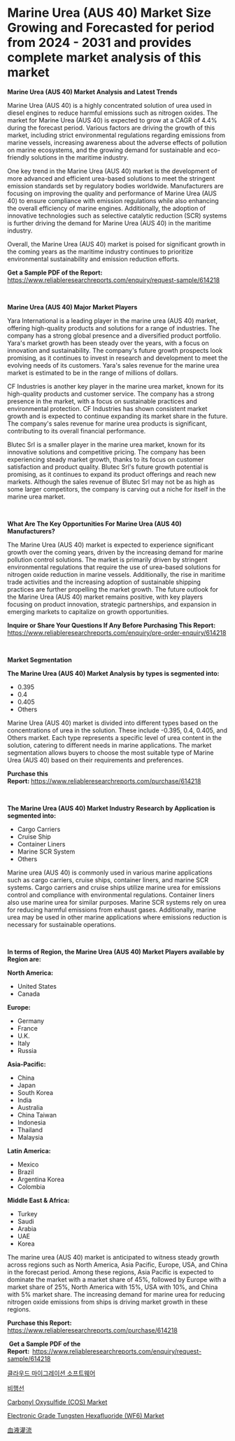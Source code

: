 <p><h1>Marine Urea (AUS 40) Market Size Growing and Forecasted for period from 2024 - 2031 and provides complete market analysis of this market</h1></p><p><strong>Marine Urea (AUS 40) Market Analysis and Latest Trends</strong></p>
<p><p>Marine Urea (AUS 40) is a highly concentrated solution of urea used in diesel engines to reduce harmful emissions such as nitrogen oxides. The market for Marine Urea (AUS 40) is expected to grow at a CAGR of 4.4% during the forecast period. Various factors are driving the growth of this market, including strict environmental regulations regarding emissions from marine vessels, increasing awareness about the adverse effects of pollution on marine ecosystems, and the growing demand for sustainable and eco-friendly solutions in the maritime industry.</p><p>One key trend in the Marine Urea (AUS 40) market is the development of more advanced and efficient urea-based solutions to meet the stringent emission standards set by regulatory bodies worldwide. Manufacturers are focusing on improving the quality and performance of Marine Urea (AUS 40) to ensure compliance with emission regulations while also enhancing the overall efficiency of marine engines. Additionally, the adoption of innovative technologies such as selective catalytic reduction (SCR) systems is further driving the demand for Marine Urea (AUS 40) in the maritime industry.</p><p>Overall, the Marine Urea (AUS 40) market is poised for significant growth in the coming years as the maritime industry continues to prioritize environmental sustainability and emission reduction efforts.</p></p>
<p><strong>Get a Sample PDF of the Report:&nbsp;</strong> <a href="https://www.reliableresearchreports.com/enquiry/request-sample/614218">https://www.reliableresearchreports.com/enquiry/request-sample/614218</a></p>
<p>&nbsp;</p>
<p><strong>Marine Urea (AUS 40) Major Market Players</strong></p>
<p><p>Yara International is a leading player in the marine urea (AUS 40) market, offering high-quality products and solutions for a range of industries. The company has a strong global presence and a diversified product portfolio. Yara's market growth has been steady over the years, with a focus on innovation and sustainability. The company's future growth prospects look promising, as it continues to invest in research and development to meet the evolving needs of its customers. Yara's sales revenue for the marine urea market is estimated to be in the range of millions of dollars.</p><p>CF Industries is another key player in the marine urea market, known for its high-quality products and customer service. The company has a strong presence in the market, with a focus on sustainable practices and environmental protection. CF Industries has shown consistent market growth and is expected to continue expanding its market share in the future. The company's sales revenue for marine urea products is significant, contributing to its overall financial performance.</p><p>Blutec Srl is a smaller player in the marine urea market, known for its innovative solutions and competitive pricing. The company has been experiencing steady market growth, thanks to its focus on customer satisfaction and product quality. Blutec Srl's future growth potential is promising, as it continues to expand its product offerings and reach new markets. Although the sales revenue of Blutec Srl may not be as high as some larger competitors, the company is carving out a niche for itself in the marine urea market.</p></p>
<p>&nbsp;</p>
<p><strong>What Are The Key Opportunities For Marine Urea (AUS 40) Manufacturers?</strong></p>
<p><p>The Marine Urea (AUS 40) market is expected to experience significant growth over the coming years, driven by the increasing demand for marine pollution control solutions. The market is primarily driven by stringent environmental regulations that require the use of urea-based solutions for nitrogen oxide reduction in marine vessels. Additionally, the rise in maritime trade activities and the increasing adoption of sustainable shipping practices are further propelling the market growth. The future outlook for the Marine Urea (AUS 40) market remains positive, with key players focusing on product innovation, strategic partnerships, and expansion in emerging markets to capitalize on growth opportunities.</p></p>
<p><strong>Inquire or Share Your Questions If Any Before Purchasing This Report:</strong> <a href="https://www.reliableresearchreports.com/enquiry/pre-order-enquiry/614218">https://www.reliableresearchreports.com/enquiry/pre-order-enquiry/614218</a></p>
<p>&nbsp;</p>
<p><strong>Market Segmentation</strong></p>
<p><strong>The Marine Urea (AUS 40) Market Analysis by types is segmented into:</strong></p>
<p><ul><li>0.395</li><li>0.4</li><li>0.405</li><li>Others</li></ul></p>
<p><p>Marine Urea (AUS 40) market is divided into different types based on the concentrations of urea in the solution. These include -0.395, 0.4, 0.405, and Others market. Each type represents a specific level of urea content in the solution, catering to different needs in marine applications. The market segmentation allows buyers to choose the most suitable type of Marine Urea (AUS 40) based on their requirements and preferences.</p></p>
<p><strong>Purchase this Report:&nbsp;</strong><a href="https://www.reliableresearchreports.com/purchase/614218">https://www.reliableresearchreports.com/purchase/614218</a></p>
<p>&nbsp;</p>
<p><strong>The Marine Urea (AUS 40) Market Industry Research by Application is segmented into:</strong></p>
<p><ul><li>Cargo Carriers</li><li>Cruise Ship</li><li>Container Liners</li><li>Marine SCR System</li><li>Others</li></ul></p>
<p><p>Marine urea (AUS 40) is commonly used in various marine applications such as cargo carriers, cruise ships, container liners, and marine SCR systems. Cargo carriers and cruise ships utilize marine urea for emissions control and compliance with environmental regulations. Container liners also use marine urea for similar purposes. Marine SCR systems rely on urea for reducing harmful emissions from exhaust gases. Additionally, marine urea may be used in other marine applications where emissions reduction is necessary for sustainable operations.</p></p>
<p>&nbsp;</p>
<p><strong>In terms of Region, the Marine Urea (AUS 40) Market Players available by Region are:</strong></p>
<p>
    <p> <strong> North America: </strong>
        <ul>
            <li>United States</li>
            <li>Canada</li>
        </ul>
        </p> 
    <p> <strong> Europe: </strong>
        <ul>
            <li>Germany</li>
            <li>France</li>
            <li>U.K.</li>
            <li>Italy</li>
            <li>Russia</li>
        </ul>
        </p> 
    <p> <strong> Asia-Pacific: </strong>
        <ul>
            <li>China</li>
            <li>Japan</li>
            <li>South Korea</li>
            <li>India</li>
            <li>Australia</li>
            <li>China Taiwan</li>
            <li>Indonesia</li>
            <li>Thailand</li>
            <li>Malaysia</li>
        </ul>
        </p> 
    <p> <strong> Latin America: </strong>
        <ul>
            <li>Mexico</li>
            <li>Brazil</li>
            <li>Argentina Korea</li>
            <li>Colombia</li>
        </ul>
        </p> 
    <p> <strong> Middle East & Africa: </strong>
        <ul>
            <li>Turkey</li>
            <li>Saudi</li>
            <li>Arabia</li>
            <li>UAE</li>
            <li>Korea</li>
        </ul>
    </p>
    </p>
<p><p>The marine urea (AUS 40) market is anticipated to witness steady growth across regions such as North America, Asia Pacific, Europe, USA, and China in the forecast period. Among these regions, Asia Pacific is expected to dominate the market with a market share of 45%, followed by Europe with a market share of 25%, North America with 15%, USA with 10%, and China with 5% market share. The increasing demand for marine urea for reducing nitrogen oxide emissions from ships is driving market growth in these regions.</p></p>
<p><strong>Purchase this Report: </strong><a href="https://www.reliableresearchreports.com/purchase/614218">https://www.reliableresearchreports.com/purchase/614218</a></p>
<p>&nbsp;<strong>Get a Sample PDF of the Report:&nbsp;&nbsp;</strong><a href="https://www.reliableresearchreports.com/enquiry/request-sample/614218">https://www.reliableresearchreports.com/enquiry/request-sample/614218</a></p>
<p><strong></strong></p>
<p><p><a href="https://medium.com/@trevorkruvalis5678/%ED%81%B4%EB%9D%BC%EC%9A%B0%EB%93%9C-%EC%9D%B4%EC%A0%84-%EC%86%8C%ED%94%84%ED%8A%B8%EC%9B%A8%EC%96%B4-%EC%8B%9C%EC%9E%A5-%EC%A7%80%ED%91%9C-%ED%95%B4%EB%8F%85-%EC%8B%9C%EC%9E%A5-%EC%A0%90%EC%9C%A0%EC%9C%A8-%ED%8A%B8%EB%A0%8C%EB%93%9C-%EB%B0%8F-%EC%84%B1%EC%9E%A5-%ED%8C%A8%ED%84%B4-e50cafafcb15">클라우드 마이그레이션 소프트웨어</a></p><p><a href="https://medium.com/@felipegrrady654556/%EA%B3%B5%EA%B8%B0%EC%84%A0-%EC%8B%9C%EC%9E%A5-%EC%9C%A0%ED%98%95-%EC%9D%91%EC%9A%A9-%EB%B0%8F-%EC%A7%80%EB%A6%AC%EB%B3%84-%EC%A2%85%ED%95%A9-%ED%8F%89%EA%B0%80-753b2d461d3b">비행선</a></p><p><a href="https://github.com/bobicer/Market-Research-Report-List-2/blob/main/carbonyl-oxysulfide-cos-market.md">Carbonyl Oxysulfide (COS) Market</a></p><p><a href="https://github.com/timeliteaut/Market-Research-Report-List-1/blob/main/electronic-grade-tungsten-hexafluoride-wf6-market.md">Electronic Grade Tungsten Hexafluoride (WF6) Market</a></p><p><a href="https://medium.com/@rudysimonis2023/%E3%83%98%E3%83%A2%E3%83%91%E3%83%BC%E3%83%95%E3%83%A5%E3%83%BC%E3%82%B8%E3%83%A7%E3%83%B3%E5%B8%82%E5%A0%B4%E3%81%AE%E3%83%A1%E3%83%88%E3%83%AA%E3%82%AF%E3%82%B9%E3%81%AE%E8%A7%A3%E8%AA%AD-%E5%B8%82%E5%A0%B4%E3%82%B7%E3%82%A7%E3%82%A2-%E3%83%88%E3%83%AC%E3%83%B3%E3%83%89-%E6%88%90%E9%95%B7%E3%83%91%E3%82%BF%E3%83%BC%E3%83%B3-ae18afec9eb0">血液灌流</a></p></p>